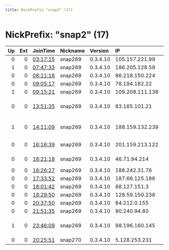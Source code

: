 ```yaml
---
title: NickPrefix "snap2" (17)
---
```


# NickPrefix: "snap2" (17)

|   Up |   Ext | JoinTime                                                                                            | Nickname   | Version   | IP              | AS                                       | CC   |   ORp |   Dirp | OS    | Contact   |   eFamMembers |
|-----:|------:|:----------------------------------------------------------------------------------------------------|:-----------|:----------|:----------------|:-----------------------------------------|:-----|------:|-------:|:------|:----------|--------------:|
|    0 |     0 | [03:17:15](https://metrics.torproject.org/rs.html#details/6918899A7EB32B01F4BEB14D2CD340653E9A489B) | snap269    | 0.3.4.10  | 105.157.221.99  | MT-MPLS                                  | ma   | 42099 |      0 | Linux | None      |             1 |
|    1 |     0 | [07:47:33](https://metrics.torproject.org/rs.html#details/6A88F29A0737B43D24F04E32949DE30B8B6E1F5C) | snap269    | 0.3.4.10  | 186.205.128.59  | CLARO S.A.                               | br   | 33531 |      0 | Linux | None      |             1 |
|    0 |     0 | [08:11:18](https://metrics.torproject.org/rs.html#details/B3874310472A415A7B23B330066C9703D7F699BE) | snap269    | 0.3.4.10  | 86.218.150.224  | Orange                                   | fr   | 43703 |      0 | Linux | None      |             1 |
|    0 |     0 | [09:05:17](https://metrics.torproject.org/rs.html#details/B2F22D400B0070FF7551DB3ABA36B50A9179D0BC) | snap269    | 0.3.4.10  | 78.194.182.22   | Free SAS                                 | fr   | 33485 |      0 | Linux | None      |             1 |
|    1 |     0 | [09:15:21](https://metrics.torproject.org/rs.html#details/863F996CC4FC3C3EB351DD8DD3F4F3873342716F) | snap269    | 0.3.4.10  | 109.208.111.138 | Orange                                   | fr   | 34539 |      0 | Linux | None      |             1 |
|    0 |     0 | [13:51:35](https://metrics.torproject.org/rs.html#details/38A78AF69C184F760F3013185DE4840E70BDF70E) | snap269    | 0.3.4.10  | 83.165.101.21   | R Cable y Telecomunicaciones Galicia, S. | es   | 46491 |      0 | Linux | None      |             1 |
|    1 |     0 | [14:11:09](https://metrics.torproject.org/rs.html#details/10EFB623526C44150027E98949E529B35AB41A8E) | snap269    | 0.3.4.10  | 188.159.132.239 | Neda Gostar Saba Data Transfer Company P | ir   | 33041 |      0 | Linux | None      |             1 |
|    0 |     0 | [16:16:39](https://metrics.torproject.org/rs.html#details/04A9CA18247D2CCD1386FFF873CCA1ABF1AFC227) | snap269    | 0.3.4.10  | 201.159.213.122 | Mega Cable, S.A. de C.V.                 | mx   | 45581 |      0 | Linux | None      |             1 |
|    0 |     0 | [16:21:18](https://metrics.torproject.org/rs.html#details/48A5376276A4782C9539334283C5C5C5351A6376) | snap269    | 0.3.4.10  | 46.71.94.214    | VEON Armenia CJSC                        | am   | 45863 |      0 | Linux | None      |             1 |
|    0 |     0 | [16:26:27](https://metrics.torproject.org/rs.html#details/017867B7BCD343C4E0894FA3C7F034D0E0943ADD) | snap269    | 0.3.4.10  | 188.242.31.76   | SkyNet Ltd.                              | ru   | 39217 |      0 | Linux | None      |             1 |
|    0 |     0 | [17:33:52](https://metrics.torproject.org/rs.html#details/6CE07C847BAE2ED1AECFB92C78E3981D5EC3643A) | snap269    | 0.3.4.10  | 187.66.125.186  | CLARO S.A.                               | br   | 41535 |      0 | Linux | None      |             1 |
|    0 |     0 | [18:01:42](https://metrics.torproject.org/rs.html#details/BC8213884578E9323CF8A7BA795A2A6CB993E776) | snap269    | 0.3.4.10  | 88.127.151.3    | Free SAS                                 | fr   | 41373 |      0 | Linux | None      |             1 |
|    0 |     0 | [18:29:50](https://metrics.torproject.org/rs.html#details/F4586AF3A21AC515BA485F96CF4051F56B6356BA) | snap269    | 0.3.4.10  | 128.59.150.238  | Columbia University                      | us   | 42003 |      0 | Linux | None      |             1 |
|    0 |     0 | [20:37:50](https://metrics.torproject.org/rs.html#details/A028D8C4B9A9C7A3507B73570DAA7FCE623247AE) | snap269    | 0.3.4.10  | 84.212.0.155    | Telia Norge AS                           | no   | 36591 |      0 | Linux | None      |             1 |
|    0 |     0 | [21:51:35](https://metrics.torproject.org/rs.html#details/D2433BCC3A691C7EA034EECD953E1B12CC4EB9C4) | snap269    | 0.3.4.10  | 90.240.94.80    | Vodafone Limited                         | gb   | 36901 |      0 | Linux | None      |             1 |
|    1 |     0 | [23:46:09](https://metrics.torproject.org/rs.html#details/2BECA3BCF1FA20E6BE60BED5929BCF1011CF9A1A) | snap269    | 0.3.4.10  | 98.196.160.145  | Comcast Cable Communications, LLC        | us   | 35807 |      0 | Linux | None      |             1 |
|    0 |     0 | [20:25:51](https://metrics.torproject.org/rs.html#details/10FF517D52D41C55022CB7B2857ED9AB07E773B4) | snap270    | 0.3.4.10  | 5.128.253.231   | Novotelecom Ltd                          | ru   | 39033 |      0 | Linux | None      |             1 |
